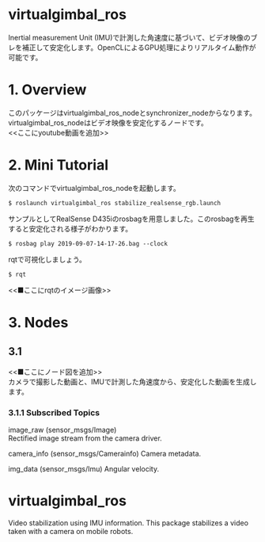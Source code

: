 # virtualgimbal_ros
Inertial measurement Unit (IMU)で計測した角速度に基づいて、ビデオ映像のブレを補正して安定化します。OpenCLによるGPU処理によりリアルタイム動作が可能です。  
  
# 1. Overview  
このパッケージはvirtualgimbal_ros_nodeとsynchronizer_nodeからなります。virtualgimbal_ros_nodeはビデオ映像を安定化するノードです。  
<<ここにyoutube動画を追加>>  
# 2. Mini Tutorial
次のコマンドでvirtualgimbal_ros_nodeを起動します。
```
$ roslaunch virtualgimbal_ros stabilize_realsense_rgb.launch
```
サンプルとしてRealSense D435iのrosbagを用意しました。このrosbagを再生すると安定化される様子がわかります。  
```
$ rosbag play 2019-09-07-14-17-26.bag --clock
```
rqtで可視化しましょう。  
```  
$ rqt  
```  
<<■ここにrqtのイメージ画像>>  
# 3. Nodes
## 3.1
<<■ここにノード図を追加>>  
カメラで撮影した動画と、IMUで計測した角速度から、安定化した動画を生成します。

### 3.1.1 Subscribed Topics
image_raw (sensor_msgs/Image)  
  Rectified image stream from the camera driver.

camera_info (sensor_msgs/Camerainfo)
  Camera metadata.

img_data (sensor_msgs/Imu)
  Angular velocity.
 
# virtualgimbal_ros
Video stabilization using IMU information. This package stabilizes a video taken with a camera on mobile robots.
